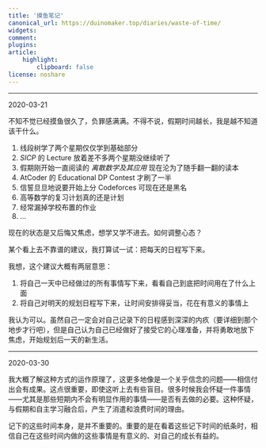 ```yaml
---
title: '摸鱼笔记'
canonical_url: https://duinomaker.top/diaries/waste-of-time/
widgets:
comment:
plugins:
article:
    highlight:
        clipboard: false
license: noshare
---
```


---

<span class="mono">2020-03-21</span>

不知不觉已经摸鱼很久了，负罪感满满。不得不说，假期时间越长，我是越不知道该干什么。

1. 线段树学了两个星期仅仅学到基础部分
2. *SICP* 的 Lecture 放着差不多两个星期没继续听了
3. 假期刚开始一直阅读的 *离散数学及其应用* 现在沦为了随手翻一翻的读本
4. AtCoder 的 Educational DP Contest 才刷了一半
5. 信誓旦旦地说要开始上分 Codeforces 可现在还是黑名
6. 高等数学的复习计划真的还是计划
7. 经常漏掉学校布置的作业
8. ...

现在的状态是又后悔又焦虑，想学又学不进去。如何调整心态？

某个看上去不靠谱的建议，我打算试一试：把每天的日程写下来。

我想，这个建议大概有两层意思：

1. 将自己一天中已经做过的所有事情写下来，看看自己到底把时间用在了什么上面
2. 将自己对明天的规划日程写下来，让时间安排得妥当，花在有意义的事情上

我认为可以。虽然自己一定会对自己记录下的日程感到深深的内疚（要详细到那个地步才行吧），但是自己认为自己已经做好了接受它的心理准备，并将勇敢地放下焦虑，开始规划后一天的新生活。

---

<span class="mono">2020-03-30</span>

我大概了解这种方式的运作原理了，这更多地像是一个关乎信念的问题——相信付出会有成果。这点很重要，即使这听上去有些盲目。很多时候我会怀疑一件事情——尤其是那些短期内不会有明显作用的事情——是否有去做的必要。这种怀疑，与假期和自主学习融合后，产生了消遣和浪费时间的理由。

记下的这些时间本身，是并不重要的。重要的是在看着这些记下时间的纸条时，相信自己在这些时间内做的这些事情是有意义的、对自己的成长有益的。